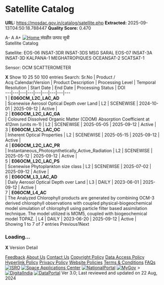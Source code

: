# Satellite Catalog

**URL:** https://mosdac.gov.in/catalog/satellite.php
**Extracted:** 2025-09-13T04:50:18.788447
**Quality Score:** 0.470

A- A A+
[ ![Home](https://mosdac.gov.in/sites/default/files/mosdac_small.png) ](https://mosdac.gov.in/ "Home")
संग्रहीत उत्पाद सूची   
Satellite Catalog  

Satellite: EOS-06 INSAT-3DR INSAT-3DS MSG SARAL EOS-07 INSAT-3A INSAT-3D KALPANA-1 MEGHATROPIQUES OCEANSAT-2 SCATSAT-1   

Sensor: OCM SCATTEROMETER   
  

**X**
Show 10 25 50 100 entries
Search:
Sr.No | Product /  
Acq Calendar/Version  | Product Description | Processing Level | Temporal Resolution | Start Date | End Date | Processing Status | DOI  
---|---|---|---|---|---|---|---|---  
1 |  **E06OCM_L2C_LAC_AD**  
| Scenewise Aerosol Optical Depth over Land | L2 | SCENEWISE | 2024-10-01 | 2025-09-12 | Active | [](https://dx.doi.org/)  
2 |  **E06OCM_L2C_LAC_GA**  
| Coloured Dissolved Organic Matter (CDOM) Absorption Coefficient at 412nm (units m-1) | L2 | SCENEWISE | 2025-05-05 | 2025-09-12 | Active | [](https://dx.doi.org/)  
3 |  **E06OCM_L2C_LAC_OC**  
| Inherent Optical Properties | L2 | SCENEWISE | 2025-05-15 | 2025-09-12 | Active | [](https://dx.doi.org/)  
4 |  **E06OCM_L2C_LAC_PR**  
| Instantaneous_Photosynthetically_Active_Radiation | L2 | SCENEWISE | 2025-05-12 | 2025-09-12 | Active | [](https://dx.doi.org/)  
5 |  **E06OCM_L2C_LAC_PS**  
| Scenewise Phytoplankton size class | L2 | SCENEWISE | 2025-07-02 | 2025-09-12 | Active | [](https://dx.doi.org/)  
6 |  **E06OCM_L3_LAC_AD**  
| Daily Aerosol Optical Depth over Land | L3 | DAILY | 2023-06-01 | 2025-09-12 | Active | [](https://dx.doi.org/)  
7 |  **E06OCM_L4_AC**  
| The Analyzed Chlorophyll products are generated by combining OCM-3 derived chlorophyll observations with coupled physical-biogeochemical model simulation of chlorophyll using particle filter based assimilation technique. The model utilized is MOM5, coupled with biogeochemical model TOPAZ. | L4 | DAILY | 2023-06-20 | 2025-09-12 | Active | [](https://dx.doi.org/)  
Showing 1 to 7 of 7 entries
Previous1Next
### Loading...
**X**
Version Detail
  

[](javascript:void\(0\);)
[Feedback](https://mosdac.gov.in/mosdac-feedback)
[About Us](https://mosdac.gov.in/about-us)
[Contact Us](https://mosdac.gov.in/contact-us)
[Copyright Policy](https://mosdac.gov.in/copyright-policy)
[Data Access Policy](https://mosdac.gov.in/data-access-policy)
[Hyperlink Policy](https://mosdac.gov.in/hyperlink-policy)
[Privacy Policy](https://mosdac.gov.in/privacy-policy)
[Website Policies](https://mosdac.gov.in/website-policies)
[Terms & Conditions](https://mosdac.gov.in/terms-conditions)
[FAQs](https://mosdac.gov.in/faq-page)
[![ISRO](https://mosdac.gov.in/sites/default/files/styles/thumbnail/public/logo-transparent.png?itok=IUS20l-w)](http://www.isro.gov.in) [![Space Applications Center](https://mosdac.gov.in/sites/default/files/styles/thumbnail/public/saclogo.png?itok=_Jv4AuIn)](http://www.sac.gov.in) [![NationalPortal](https://mosdac.gov.in/sites/default/files/styles/thumbnail/public/india-gov_0.png?itok=yssAPH3m)](http://www.india.gov.in) [![MyGov](https://mosdac.gov.in/sites/default/files/styles/thumbnail/public/mygov_0.png?itok=Po-dzdT3)](http://mygov.in/) >[![DigitalIndia](https://mosdac.gov.in/sites/default/files/styles/thumbnail/public/digital-india_0.png?itok=ntlP7atE)](http://www.digitalindia.gov.in/) [![DataPortal](https://mosdac.gov.in/sites/default/files/styles/thumbnail/public/data-gov.png?itok=qYA78FgB)](http://data.gov.in)
Ver 3.0; Last reviewed and updated on 22 Aug, 2024 
